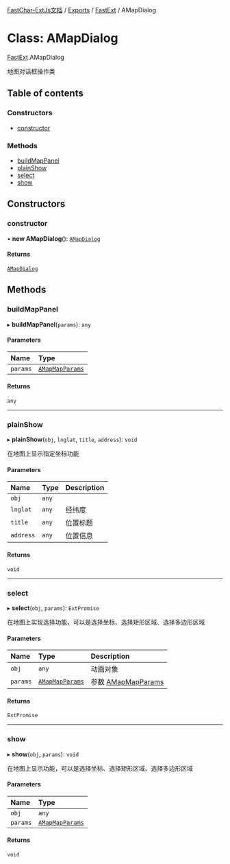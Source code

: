 [FastChar-ExtJs文档](../README.md) / [Exports](../modules.md) / [FastExt](../modules/FastExt.md) / AMapDialog

# Class: AMapDialog

[FastExt](../modules/FastExt.md).AMapDialog

地图对话框操作类

## Table of contents

### Constructors

- [constructor](FastExt.AMapDialog.md#constructor)

### Methods

- [buildMapPanel](FastExt.AMapDialog.md#buildmappanel)
- [plainShow](FastExt.AMapDialog.md#plainshow)
- [select](FastExt.AMapDialog.md#select)
- [show](FastExt.AMapDialog.md#show)

## Constructors

### constructor

• **new AMapDialog**(): [`AMapDialog`](FastExt.AMapDialog.md)

#### Returns

[`AMapDialog`](FastExt.AMapDialog.md)

## Methods

### buildMapPanel

▸ **buildMapPanel**(`params`): `any`

#### Parameters

| Name | Type |
| :------ | :------ |
| `params` | [`AMapMapParams`](FastExt.AMapMapParams.md) |

#### Returns

`any`

___

### plainShow

▸ **plainShow**(`obj`, `lnglat`, `title`, `address`): `void`

在地图上显示指定坐标功能

#### Parameters

| Name | Type | Description |
| :------ | :------ | :------ |
| `obj` | `any` |  |
| `lnglat` | `any` | 经纬度 |
| `title` | `any` | 位置标题 |
| `address` | `any` | 位置信息 |

#### Returns

`void`

___

### select

▸ **select**(`obj`, `params`): `ExtPromise`

在地图上实现选择功能，可以是选择坐标、选择矩形区域、选择多边形区域

#### Parameters

| Name | Type | Description |
| :------ | :------ | :------ |
| `obj` | `any` | 动画对象 |
| `params` | [`AMapMapParams`](FastExt.AMapMapParams.md) | 参数 [AMapMapParams](FastExt.AMapMapParams.md) |

#### Returns

`ExtPromise`

___

### show

▸ **show**(`obj`, `params`): `void`

在地图上显示功能，可以是选择坐标、选择矩形区域、选择多边形区域

#### Parameters

| Name | Type |
| :------ | :------ |
| `obj` | `any` |
| `params` | [`AMapMapParams`](FastExt.AMapMapParams.md) |

#### Returns

`void`
